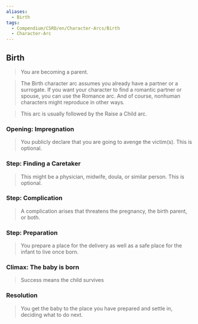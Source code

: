 ```yaml
---
aliases:
  - Birth
tags:
  - Compendium/CSRD/en/Character-Arcs/Birth
  - Character-Arc
---
```

## Birth  
>You are becoming a parent.   
>The Birth character arc assumes you already have a partner or a surrogate. If you want your character to find a romantic partner or spouse, you can use the Romance arc. And of course, nonhuman characters might reproduce in other ways.  
>  
>This arc is usually followed by the Raise a Child arc.  
### Opening: Impregnation   
>You publicly declare that you are going to avenge the victim(s). This is optional.  
### Step: Finding a Caretaker    
>This might be a physician, midwife, doula, or similar person. This is optional.  
### Step: Complication    
>A complication arises that threatens the pregnancy, the birth parent, or both.  
### Step: Preparation    
>You prepare a place for the delivery as well as a safe place for the infant to live once born.  
### Climax: The baby is born  
>Success means the child survives  
### Resolution    
>You get the baby to the place you have prepared and settle in, deciding what to do next.  
  
  
